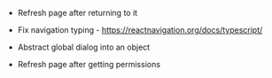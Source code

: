 - Refresh page after returning to it

- Fix navigation typing - https://reactnavigation.org/docs/typescript/

- Abstract global dialog into an object
- Refresh page after getting permissions
